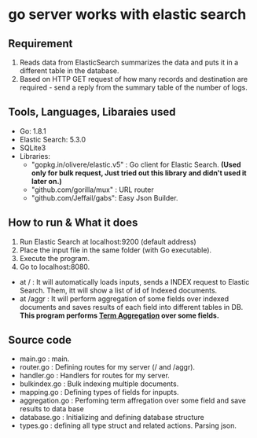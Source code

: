 # go server works with elastic search

## Requirement
1. Reads data from ElasticSearch summarizes the data and puts it in a different table in the database.
2. Based on HTTP GET request of how many records and destination are required - send a reply from the summary table of the number of logs.

## Tools, Languages, Libaraies used
- Go:  1.8.1
- Elastic Search: 5.3.0
- SQLite3
- Libraries:
  - "gopkg.in/olivere/elastic.v5" : Go client for Elastic Search.
    **(Used only for bulk request, Just tried out this library and didn't used it later on.)**
  - "github.com/gorilla/mux" : URL router
  - "github.com/Jeffail/gabs": Easy Json Builder.
  

## How to run & What it does
1. Run Elastic Search at localhost:9200 (default address)
2. Place the input file in the same folder (with Go executable).
3. Execute the program.
4. Go to localhost:8080.
  - at  / : It will automatically loads inputs, sends a INDEX request to Elastic Search. 
        Them, itt will show a list of id of Indexed documents.
  - at /aggr : It will perform aggregation of some fields over indexed documents and saves results of each field into different tables in DB.
**This program performs [Term Aggregation](https://www.elastic.co/guide/en/elasticsearch/reference/current/search-aggregations-bucket-terms-aggregation.html) over some fields.**
 
 
 ## Source  code
 - main.go : main.
 - router.go : Defining routes for my server (/ and /aggr).
 - handler.go : Handlers for routes for my server.
 - bulkindex.go : Bulk indexing multiple documents.
 - mapping.go : Defining types of fields for inpupts.
 - aggregation.go : Perfoming term affregation over some field and save results to data base
 - database.go : Initializing and defining database structure
 - types.go : defining all type struct and related actions. Parsing json.
 
 
 


